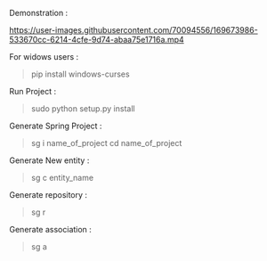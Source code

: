 Demonstration :

https://user-images.githubusercontent.com/70094556/169673986-533670cc-6214-4cfe-9d74-abaa75e1716a.mp4

For widows users :
>pip install windows-curses
>
Run Project :
>sudo python setup.py install

Generate Spring Project :
>sg i name_of_project
>cd name_of_project
>
Generate New entity :
>sg c entity_name
>
Generate repository :
>sg r
>
Generate association :
>sg a
>

